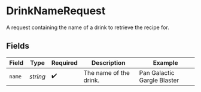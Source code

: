 # DrinkNameRequest

A request containing the name of a drink to retrieve the recipe for.


## Fields

| Field                       | Type                        | Required                    | Description                 | Example                     |
| --------------------------- | --------------------------- | --------------------------- | --------------------------- | --------------------------- |
| `name`                      | *string*                    | :heavy_check_mark:          | The name of the drink.      | Pan Galactic Gargle Blaster |
